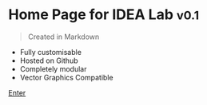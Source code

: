 <!-- _coverpage.md -->

# Home Page for IDEA Lab  <small>v0.1</small>

> Created in Markdown

- Fully customisable
- Hosted on Github
- Completely modular
- Vector Graphics Compatible 

<!-- [Enter](https://wong-hl.github.io/urop_prototype) -->
[Enter](README.md)
